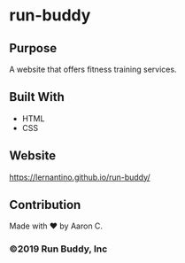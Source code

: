 # run-buddy

## Purpose 
A website that offers fitness training services.

## Built With
* HTML
* CSS

## Website
https://lernantino.github.io/run-buddy/

## Contribution
Made with ❤️ by Aaron C.

### ©️2019 Run Buddy, Inc 
